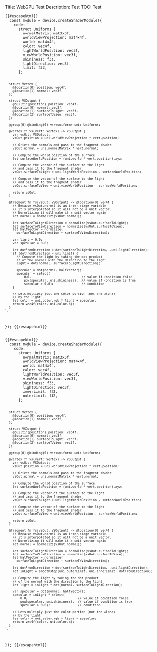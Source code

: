 Title: WebGPU Test
Description: Test
TOC: Test

<div data-diff="">
  <div>
    <pre data-diff-name"foo" class="gprettyprint lang-javascript"><code>{{#escapehtml}}
  const module = device.createShaderModule({
    code: `
      struct Uniforms {
        normalMatrix: mat3x3f,
        worldViewProjection: mat4x4f,
        world: mat4x4f,
        color: vec4f,
        lightWorldPosition: vec3f,
        viewWorldPosition: vec3f,
        shininess: f32,
        lightDirection: vec3f,
        limit: f32,
      };

      struct Vertex {
        @location(0) position: vec4f,
        @location(1) normal: vec3f,
      };

      struct VSOutput {
        @builtin(position) position: vec4f,
        @location(0) normal: vec3f,
        @location(1) surfaceToLight: vec3f,
        @location(2) surfaceToView: vec3f,
      };

      @group(0) @binding(0) var<uniform> uni: Uniforms;

      @vertex fn vs(vert: Vertex) -> VSOutput {
        var vsOut: VSOutput;
        vsOut.position = uni.worldViewProjection * vert.position;

        // Orient the normals and pass to the fragment shader
        vsOut.normal = uni.normalMatrix * vert.normal;

        // Compute the world position of the surface
        let surfaceWorldPosition = (uni.world * vert.position).xyz;

        // Compute the vector of the surface to the light
        // and pass it to the fragment shader
        vsOut.surfaceToLight = uni.lightWorldPosition - surfaceWorldPosition;

        // Compute the vector of the surface to the light
        // and pass it to the fragment shader
        vsOut.surfaceToView = uni.viewWorldPosition - surfaceWorldPosition;

        return vsOut;
      }

      @fragment fn fs(vsOut: VSOutput) -> @location(0) vec4f {
        // Because vsOut.normal is an inter-stage variable 
        // it's interpolated so it will not be a unit vector.
        // Normalizing it will make it a unit vector again
        let normal = normalize(vsOut.normal);

        let surfaceToLightDirection = normalize(vsOut.surfaceToLight);
        let surfaceToViewDirection = normalize(vsOut.surfaceToView);
        let halfVector = normalize(
          surfaceToLightDirection + surfaceToViewDirection);

        var light = 0.0;
        var specular = 0.0;

        let dotFromDirection = dot(surfaceToLightDirection, -uni.lightDirection);
        if (dotFromDirection > uni.limit) {
          // Compute the light by taking the dot product
          // of the normal with the direction to the light
          light = dot(normal, surfaceToLightDirection);

          specular = dot(normal, halfVector);
          specular = select(
              0.0,                           // value if condition false
              pow(specular, uni.shininess),  // value if condition is true
              specular > 0.0);               // condition
        }

        // Lets multiply just the color portion (not the alpha)
        // by the light
        let color = uni.color.rgb * light + specular;
        return vec4f(color, uni.color.a);
      }
    `,
  });
{{/escapehtml}}</code></pre>
  </div>
  <div>
    <pre data-diff-name"foo" class="gprettyprint lang-javascript"><code>{{#escapehtml}}
  const module = device.createShaderModule({
    code: `
      struct Uniforms {
        normalMatrix: mat3x3f,
        worldViewProjection: mat4x4f,
        world: mat4x4f,
        color: vec4f,
        lightWorldPosition: vec3f,
        viewWorldPosition: vec3f,
        shininess: f32,
        lightDirection: vec3f,
        innerLimit: f32,
        outerLimit: f32,
      };

      struct Vertex {
        @location(0) position: vec4f,
        @location(1) normal: vec3f,
      };

      struct VSOutput {
        @builtin(position) position: vec4f,
        @location(0) normal: vec3f,
        @location(1) surfaceToLight: vec3f,
        @location(2) surfaceToView: vec3f,
      };

      @group(0) @binding(0) var<uniform> uni: Uniforms;

      @vertex fn vs(vert: Vertex) -> VSOutput {
        var vsOut: VSOutput;
        vsOut.position = uni.worldViewProjection * vert.position;

        // Orient the normals and pass to the fragment shader
        vsOut.normal = uni.normalMatrix * vert.normal;

        // Compute the world position of the surface
        let surfaceWorldPosition = (uni.world * vert.position).xyz;

        // Compute the vector of the surface to the light
        // and pass it to the fragment shader
        vsOut.surfaceToLight = uni.lightWorldPosition - surfaceWorldPosition;

        // Compute the vector of the surface to the light
        // and pass it to the fragment shader
        vsOut.surfaceToView = uni.viewWorldPosition - surfaceWorldPosition;

        return vsOut;
      }

      @fragment fn fs(vsOut: VSOutput) -> @location(0) vec4f {
        // Because vsOut.normal is an inter-stage variable 
        // it's interpolated so it will not be a unit vector.
        // Normalizing it will make it a unit vector again
        let normal = normalize(vsOut.normal);

        let surfaceToLightDirection = normalize(vsOut.surfaceToLight);
        let surfaceToViewDirection = normalize(vsOut.surfaceToView);
        let halfVector = normalize(
          surfaceToLightDirection + surfaceToViewDirection);

        let dotFromDirection = dot(surfaceToLightDirection, -uni.lightDirection);
        let inLight = smoothstep(uni.outerLimit, uni.innerLimit, dotFromDirection);

        // Compute the light by taking the dot product
        // of the normal with the direction to the light
        let light = inLight * dot(normal, surfaceToLightDirection);

        var specular = dot(normal, halfVector);
        specular = inLight * select(
            0.0,                           // value if condition false
            pow(specular, uni.shininess),  // value if condition is true
            specular > 0.0);               // condition

        // Lets multiply just the color portion (not the alpha)
        // by the light
        let color = uni.color.rgb * light + specular;
        return vec4f(color, uni.color.a);
      }
    `,
  });
  {{/escapehtml}}</code></pre>
  </div>
</div>